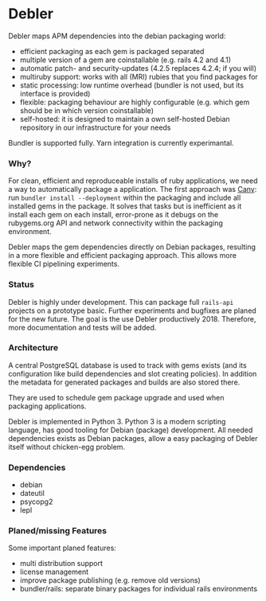 # Debler

Debler maps APM dependencies into the debian packaging world:

  - efficient packaging as each gem is packaged separated
  - multiple version of a gem are coinstallable (e.g. rails 4.2 and 4.1)
  - automatic patch- and security-updates (4.2.5 replaces 4.2.4; if you will)
  - multiruby support: works with all (MRI) rubies that you find packages for
  - static processing: low runtime overhead (bundler is not used, but its interface is provided)
  - flexible: packaging behaviour are highly configurable (e.g. which gem should be in which version coinstallable)
  - self-hosted: it is designed to maintain a own self-hosted Debian repository in our infrastructure for your needs

Bundler is supported fully. Yarn integration is currently experimantal.


### Why?

For clean, efficient and reproduceable installs of ruby applications, we need a way to automatically package a application. The first approach was [Cany](https://github.com/mswart/cany): run `bundler install --deployment` within the packaging and include all installed gems in the package. It solves that tasks but is inefficient as it install each gem on each install, error-prone as it debugs on the rubygems.org API and network connectivity within the packaging environment.

Debler maps the gem dependencies directly on Debian packages, resulting in a more flexible and efficient packaging approach. This allows more flexible CI pipelining experiments.


### Status

Debler is highly under development. This can package full `rails-api` projects on a prototype basic. Further experiments and bugfixes are planed for the new future. The goal is the use Debler productively 2018.
Therefore, more documentation and tests will be added.


### Architecture

A central PostgreSQL database is used to track with gems exists (and its configuration like build dependencies and slot creating policies). In addition the metadata for generated packages and builds are also stored there.

They are used to schedule gem package upgrade and used when packaging applications.

Debler is implemented in Python 3. Python 3 is a modern scripting language, has good tooling for Debian (package) development. All needed dependencies exists as Debian packages, allow a easy packaging of Debler itself without chicken-egg problem.


### Dependencies

* debian
* dateutil
* psycopg2
* lepl 


### Planed/missing Features

Some important planed features:

* multi distribution support
* license management
* improve package publishing (e.g. remove old versions)
* bundler/rails: separate binary packages for individual rails environments
